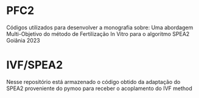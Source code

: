# PFC2
Códigos utilizados para desenvolver a monografia sobre:  Uma abordagem Multi-Objetivo do método de Fertilização In Vitro para o algoritmo SPEA2 Goiânia 2023

# IVF/SPEA2
Nesse repositório está armazenado o código obtido da adaptação do SPEA2 proveniente do pymoo para receber o acoplamento do IVF method
